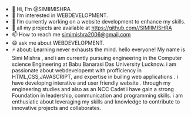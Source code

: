 - 👋 Hi, I’m @SIMIIMISHRA
- 👀 I’m interested in WEBDEVELOPMENT.
- 🌱 I’m currently working on  a website development to enhance my skills.
- 💞️ all my projects are available  at https://github.com//SIMIIMISHRA
- 📫 How to reach me simimishra2006@gmail.com
- 😄 ask me about WEBDEVELOPMENT.
- ⚡ about: Learning never exhausts the mind. hello everyone! My name is Simi Mishra , and i am currently pursuing engineering in the Computer science Engineering at Babu Banarasi Das University Lucknow. i am passionate about webdevelopemt  with profficiency in HTML,CSS,JAVASCRIPT, and expertise in builing web applications . i have developing interative and user friendly website . through  my engineering studies and also as an NCC Cadet i have gain  a strong  Foundation in leadership, communication and programming skills. i am enthusiatic about leveraging my skills and knowledge to contribute to innovative projects and collaborates.

<!---
SIMIIMISHRA/SIMIIMISHRA is a ✨ special ✨ repository because its `README.md` (this file) appears on your GitHub profile.
You can click the Preview link to take a look at your changes.
--->
